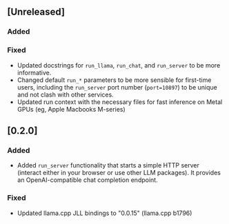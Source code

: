 ## [Unreleased]

### Added

### Fixed
- Updated docstrings for `run_llama`, `run_chat`, and `run_server` to be more informative.
- Changed default `run_*` parameters to be more sensible for first-time users, including the `run_server` port number (`port=10897`) to be unique and not clash with other services.
- Updated run context with the necessary files for fast inference on Metal GPUs (eg, Apple Macbooks M-series)

## [0.2.0]

### Added
- Added `run_server` functionality that starts a simple HTTP server (interact either in your browser or use other LLM packages). It provides an OpenAI-compatible chat completion endpoint.

### Fixed
- Updated llama.cpp JLL bindings to "0.0.15" (llama.cpp b1796)
